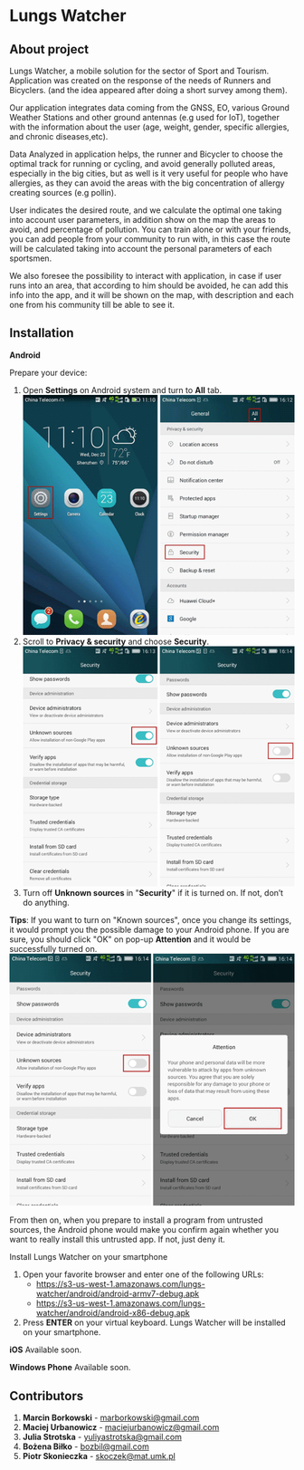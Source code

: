 Lungs Watcher
=============

About project
-------------
Lungs Watcher, a mobile solution for the sector of Sport and Tourism. Application was created on the response of the needs of Runners and Bicyclers. (and the idea appeared after doing a short survey among them).

Our application integrates data coming from the GNSS, EO, various Ground Weather Stations and other ground antennas (e.g used for IoT), together with the information about the user (age, weight, gender, specific allergies, and chronic diseases,etc).

Data Analyzed in application helps, the runner and Bicycler to choose the optimal track for running or cycling, and avoid generally polluted areas, especially in the big cities, but as well is it very useful for people who have allergies, as they can avoid the areas with the big concentration of allergy creating sources (e.g pollin).

User indicates the desired route, and we calculate the optimal one taking into account user parameters, in addition show on the map the areas to avoid, and percentage of pollution. You can train alone or with your friends, you can add people from your community to run with, in this case the route will be calculated taking into account the personal parameters of each sportsmen.

We also foresee the possibility to interact with application, in case if user runs into an area, that according to him should be avoided, he can add this info into the app, and it will be shown on the map, with description and each one from his community till be able to see it.

Installation
------------

**Android**

Prepare your device:

 1. Open **Settings** on Android system and turn to **All** tab.
 ![enter image description here](https://raw.githubusercontent.com/marborkowski/nasa-space-apps-challenge/master/readme/open-security-settings-on-android.png)
 2. Scroll to **Privacy & security** and choose **Security**.
 ![enter image description here](https://raw.githubusercontent.com/marborkowski/nasa-space-apps-challenge/master/readme/turn-off-installing-from-unknown-sources.png)
 3. Turn off **Unknown sources** in "**Security**" if it is turned on. If not, don’t do anything.

 **Tips**: If you want to turn on "Known sources", once you change its settings, it would prompt you the possible damage to your Android phone. If you are sure, you should click "OK" on pop-up **Attention** and it would be successfully turned on.
![enter image description here](https://raw.githubusercontent.com/marborkowski/nasa-space-apps-challenge/master/readme/turn-on-installing-from-unknown-sources.png)

 From then on, when you prepare to install a program from untrusted sources, the Android phone would make you confirm again whether you want to really install this untrusted app. If not, just deny it.

Install Lungs Watcher on your smartphone

 1. Open your favorite browser and enter one of the following URLs:
	 - https://s3-us-west-1.amazonaws.com/lungs-watcher/android/android-armv7-debug.apk
	 - https://s3-us-west-1.amazonaws.com/lungs-watcher/android/android-x86-debug.apk
 2. Press **ENTER** on your virtual keyboard. Lungs Watcher will be installed on your smartphone.

**iOS**
Available soon.

**Windows Phone**
Available soon.

Contributors
------------

 1. **Marcin Borkowski** - <marborkowski@gmail.com>
 2. **Maciej Urbanowicz** - <maciejurbanowicz@gmail.com>
 3. **Julia Strotska** - <yuliyastrotska@gmail.com>
 4. **Bożena Biłko** - <bozbil@gmail.com>
 5. **Piotr Skonieczka** - <skoczek@mat.umk.pl>
